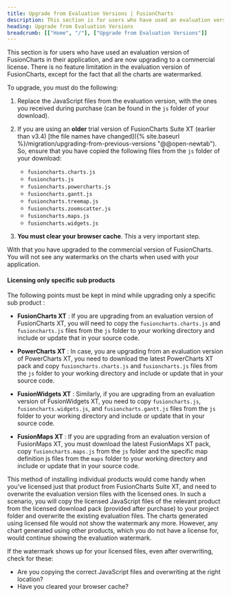 ```yaml
---
title: Upgrade from Evaluation Versions | FusionCharts
description: This section is for users who have used an evaluation version of FusionCharts in their application, and are now upgrading to a commercial license.
heading: Upgrade from Evaluation Versions
breadcrumb: [["Home", "/"], ["Upgrade from Evaluation Versions"]]
---
```


This section is for users who have used an evaluation version of FusionCharts in their application, and are now upgrading to a commercial license. There is no feature limitation in the evaluation version of FusionCharts, except for the fact that all the charts are watermarked.

To upgrade, you must do the following:

1. Replace the JavaScript files from the evaluation version, with the ones you received during purchase (can be found in the `js` folder of your download).

2. If you are using an __older__ trial version of FusionCharts Suite XT (earlier than v3.4) [the file names have changed]({% site.baseurl %}/migration/upgrading-from-previous-versions "@@open-newtab"). So, ensure that you have copied the following files from the `js` folder of your download:

     * `fusioncharts.charts.js`
     * `fusioncharts.js`
     * `fusioncharts.powercharts.js`
     * `fusioncharts.gantt.js`
     * `fusioncharts.treemap.js`
     * `fusioncharts.zoomscatter.js`
     * `fusioncharts.maps.js`
     * `fusioncharts.widgets.js`

3. __You must clear your browser cache__. This a very important step.

With that you have upgraded to the commercial version of FusionCharts. You will not see any watermarks on the charts when used with your application.

#### Licensing only specific sub products

The following points must be kept in mind while upgrading only a specific sub product :

  * __FusionCharts XT__ : If you are upgrading from an evaluation version of FusionCharts XT, you will need to copy the `fusioncharts.charts.js` and `fusioncharts.js` files from the `js` folder to your working directory and include or update that in your source code.

  * __PowerCharts XT__ : In case, you are upgrading from an evaluation version of PowerCharts XT, you need to download the latest PowerCharts XT pack and copy `fusioncharts.charts.js` and `fusioncharts.js` files from the `js` folder to your working directory and include or update that in your source code.

  * __FusionWidgets XT__ : Similarly, if you are upgrading from an evaluation version of FusionWidgets XT, you need to copy `fusioncharts.js`, `fusioncharts.widgets.js`, and `fusioncharts.gantt.js` files from the `js` folder to your working directory and include or update that in your source code.

  * __FusionMaps XT__ : If you are upgrading from an evaluation version of FusionMaps XT, you must download the latest FusionMaps XT pack, copy `fusioncharts.maps.js` from the `js` folder and the specific map definition js files from the `maps` folder to your working directory and include or update that in your source code.

This method of installing individual products would come handy when you’ve licensed just that product from FusionCharts Suite XT, and need to overwrite the evaluation version files with the licensed ones. In such a scenario, you will copy the licensed JavaScript files of the relevant product from the licensed download pack (provided after purchase) to your project folder and overwrite the existing evaluation files. The charts generated using licensed file would not show the watermark any more. However, any chart generated using other products, which you do not have a license for, would continue showing the evaluation watermark.

If the watermark shows up for your licensed files, even after overwriting, check for these:

  * Are you copying the correct JavaScript files and overwriting at the right location?
  * Have you cleared your browser cache?
